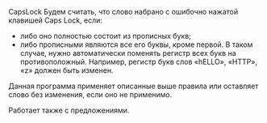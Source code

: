 CapsLock
Будем считать, что слово набрано с ошибочно нажатой клавишей Caps Lock, если:
 - либо оно полностью состоит из прописных букв;
 - либо прописными являются все его буквы, кроме первой.
 В таком случае, нужно автоматически поменять регистр всех букв на противоположный. Например,
 регистр букв слов «hELLO», «HTTP», «z» должен быть изменен.
 
 Данная программа применяет описанные выше правила или оставляет слово без изменения, если оно не применимо.
 
 Работает также с предложениями.
